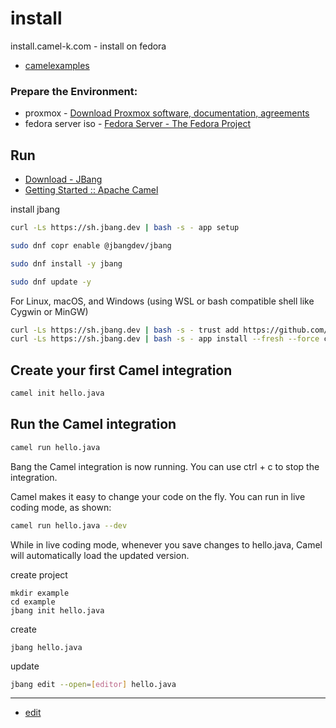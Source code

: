 # install
install.camel-k.com - install on fedora 


+ [camelexamples](https://github.com/camelexamples)


### Prepare the Environment:

+ proxmox - [Download Proxmox software, documentation, agreements](https://www.proxmox.com/en/downloads)
+ fedora server iso - [Fedora Server - The Fedora Project](https://fedoraproject.org/server/download/)




## Run

+ [Download - JBang](https://www.jbang.dev/download/)
+ [Getting Started :: Apache Camel](https://camel.apache.org/manual/getting-started.html)



install jbang

```bash
curl -Ls https://sh.jbang.dev | bash -s - app setup
```


```bash
sudo dnf copr enable @jbangdev/jbang 
```

```bash
sudo dnf install -y jbang
```


```bash
sudo dnf update -y
```

For Linux, macOS, and Windows (using WSL or bash compatible shell like Cygwin or MinGW)

```bash
curl -Ls https://sh.jbang.dev | bash -s - trust add https://github.com/apache/
curl -Ls https://sh.jbang.dev | bash -s - app install --fresh --force camel@apache/camel
```


## Create your first Camel integration

```bash
camel init hello.java
```

## Run the Camel integration

``` bash
camel run hello.java
```

Bang the Camel integration is now running. You can use ctrl + c to stop the integration.

Camel makes it easy to change your code on the fly. You can run in live coding mode, as shown:

```bash
camel run hello.java --dev
```

While in live coding mode, whenever you save changes to hello.java, Camel will automatically load the updated version.


create project
```
mkdir example
cd example
jbang init hello.java
```

create
```
jbang hello.java
```

update
```bash
jbang edit --open=[editor] hello.java
```





---

+ [edit](https://github.com/camel-k-examples/install/edit/main/README.md)
